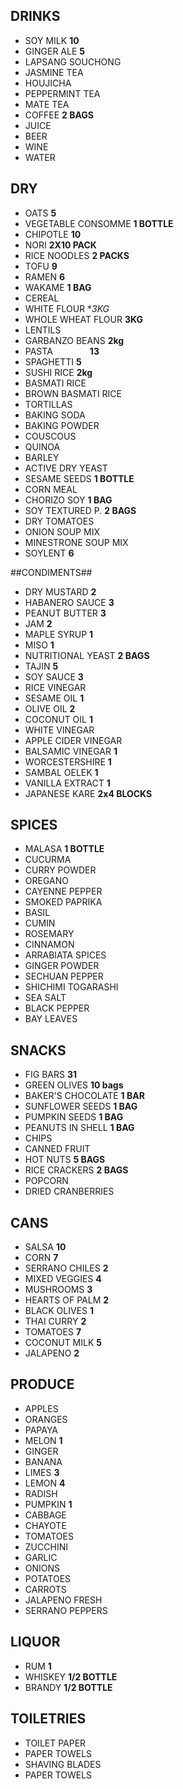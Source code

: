 
## DRINKS
- SOY MILK            **10**
- GINGER ALE          **5**
- LAPSANG SOUCHONG    
- JASMINE TEA
- HOUJICHA
- PEPPERMINT TEA
- MATE TEA
- COFFEE              **2 BAGS**
- JUICE
- BEER
- WINE
- WATER

## DRY
- OATS                **5**
- VEGETABLE CONSOMME  **1 BOTTLE**
- CHIPOTLE            **10**
- NORI                **2X10 PACK**
- RICE NOODLES        **2 PACKS**
- TOFU                **9**
- RAMEN               **6**
- WAKAME              **1 BAG**
- CEREAL
- WHITE FLOUR         **3KG*
- WHOLE WHEAT FLOUR   **3KG**
- LENTILS
- GARBANZO BEANS      **2kg**
- PASTA               **13**
- SPAGHETTI           **5**
- SUSHI RICE          **2kg**
- BASMATI RICE
- BROWN BASMATI RICE
- TORTILLAS
- BAKING SODA
- BAKING POWDER
- COUSCOUS
- QUINOA
- BARLEY
- ACTIVE DRY YEAST
- SESAME SEEDS        **1 BOTTLE**
- CORN MEAL
- CHORIZO SOY         **1 BAG**
- SOY TEXTURED P.     **2 BAGS**
- DRY TOMATOES
- ONION SOUP MIX
- MINESTRONE SOUP MIX
- SOYLENT             **6**

##CONDIMENTS##
- DRY MUSTARD         **2**
- HABANERO SAUCE      **3**
- PEANUT BUTTER       **3**
- JAM                 **2**
- MAPLE SYRUP         **1**
- MISO                **1**
- NUTRITIONAL YEAST   **2 BAGS**
- TAJIN               **5**
- SOY SAUCE           **3**
- RICE VINEGAR
- SESAME OIL          **1**
- OLIVE OIL           **2**
- COCONUT OIL         **1**
- WHITE VINEGAR
- APPLE CIDER VINEGAR
- BALSAMIC VINEGAR    **1**
- WORCESTERSHIRE      **1**
- SAMBAL OELEK        **1**
- VANILLA EXTRACT     **1**
- JAPANESE KARE       **2x4 BLOCKS**

## SPICES
- MALASA              **1 BOTTLE**
- CUCURMA
- CURRY POWDER
- OREGANO
- CAYENNE PEPPER
- SMOKED PAPRIKA
- BASIL
- CUMIN
- ROSEMARY
- CINNAMON
- ARRABIATA SPICES
- GINGER POWDER
- SECHUAN PEPPER
- SHICHIMI TOGARASHI
- SEA SALT
- BLACK PEPPER
- BAY LEAVES

## SNACKS
- FIG BARS            **31**
- GREEN OLIVES        **10 bags**
- BAKER'S CHOCOLATE   **1 BAR**
- SUNFLOWER SEEDS     **1 BAG**
- PUMPKIN SEEDS       **1 BAG**
- PEANUTS IN SHELL    **1 BAG**
- CHIPS
- CANNED FRUIT
- HOT NUTS            **5 BAGS**
- RICE CRACKERS       **2 BAGS**
- POPCORN
- DRIED CRANBERRIES   

## CANS
- SALSA               **10**
- CORN                **7**
- SERRANO CHILES      **2**
- MIXED VEGGIES       **4**
- MUSHROOMS           **3**
- HEARTS OF PALM      **2**
- BLACK OLIVES        **1**
- THAI CURRY          **2**
- TOMATOES            **7**
- COCONUT MILK        **5**
- JALAPENO            **2**

## PRODUCE
- APPLES 
- ORANGES             
- PAPAYA 
- MELON               **1**
- GINGER
- BANANA
- LIMES               **3**
- LEMON               **4**
- RADISH
- PUMPKIN             **1**
- CABBAGE
- CHAYOTE
- TOMATOES
- ZUCCHINI
- GARLIC
- ONIONS
- POTATOES
- CARROTS
- JALAPENO FRESH
- SERRANO PEPPERS

## LIQUOR
- RUM                 **1**
- WHISKEY             **1/2 BOTTLE**
- BRANDY              **1/2 BOTTLE**

## TOILETRIES
- TOILET PAPER
- PAPER TOWELS
- SHAVING BLADES
- PAPER TOWELS
